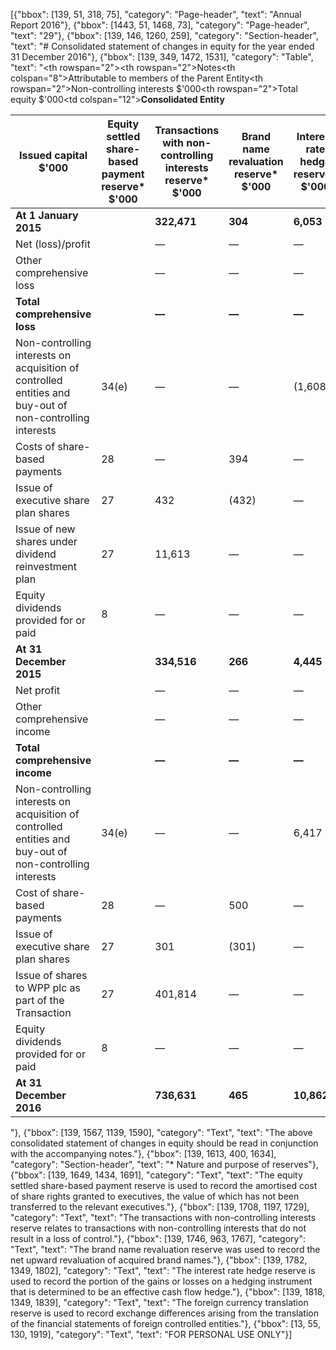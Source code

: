 [{"bbox": [139, 51, 318, 75], "category": "Page-header", "text": "Annual Report 2016"}, {"bbox": [1443, 51, 1468, 73], "category": "Page-header", "text": "29"}, {"bbox": [139, 146, 1260, 259], "category": "Section-header", "text": "# Consolidated statement of changes in equity for the year ended 31 December 2016"}, {"bbox": [139, 349, 1472, 1531], "category": "Table", "text": "<table><thead><tr><th rowspan=\"2\"></th><th rowspan=\"2\">Notes</th><th colspan=\"8\">Attributable to members of the Parent Entity</th><th rowspan=\"2\">Non-controlling interests $'000</th><th rowspan=\"2\">Total equity $'000</th></tr><tr><th>Issued capital $'000</th><th>Equity settled share-based payment reserve* $'000</th><th>Transactions with non-controlling interests reserve* $'000</th><th>Brand name revaluation reserve* $'000</th><th>Interest rate hedge reserve* $'000</th><th>Foreign currency translation reserve* $'000</th><th>Retained earnings $'000</th><th>Total $'000</th></tr></thead><tbody><tr><td colspan=\"12\"><strong>Consolidated Entity</strong></td></tr><tr><td><strong>At 1 January 2015</strong></td><td></td><td><strong>322,471</strong></td><td><strong>304</strong></td><td><strong>6,053</strong></td><td><strong>16,275</strong></td><td><strong>(920)</strong></td><td><strong>9,649</strong></td><td><strong>116,798</strong></td><td><strong>470,630</strong></td><td><strong>55,071</strong></td><td><strong>525,701</strong></td></tr><tr><td>Net (loss)/profit</td><td></td><td>—</td><td>—</td><td>—</td><td>—</td><td>—</td><td>—</td><td>(52,597)</td><td>(52,597)</td><td>8,269</td><td>(44,328)</td></tr><tr><td>Other comprehensive loss</td><td></td><td>—</td><td>—</td><td>—</td><td>—</td><td>219</td><td>(630)</td><td>—</td><td>(411)</td><td>(300)</td><td>(711)</td></tr><tr><td><strong>Total comprehensive loss</strong></td><td></td><td><strong>—</strong></td><td><strong>—</strong></td><td><strong>—</strong></td><td><strong>—</strong></td><td><strong>219</strong></td><td><strong>(630)</strong></td><td><strong>(52,597)</strong></td><td><strong>(53,008)</strong></td><td><strong>7,969</strong></td><td><strong>(45,039)</strong></td></tr><tr><td>Non-controlling interests on acquisition of controlled entities and buy-out of non-controlling interests</td><td>34(e)</td><td>—</td><td>—</td><td>(1,608)</td><td>—</td><td>—</td><td>—</td><td>—</td><td>(1,608)</td><td>1,232</td><td>(376)</td></tr><tr><td>Costs of share-based payments</td><td>28</td><td>—</td><td>394</td><td>—</td><td>—</td><td>—</td><td>—</td><td>—</td><td>394</td><td>—</td><td>394</td></tr><tr><td>Issue of executive share plan shares</td><td>27</td><td>432</td><td>(432)</td><td>—</td><td>—</td><td>—</td><td>—</td><td>—</td><td>—</td><td>—</td><td>—</td></tr><tr><td>Issue of new shares under dividend reinvestment plan</td><td>27</td><td>11,613</td><td>—</td><td>—</td><td>—</td><td>—</td><td>—</td><td>—</td><td>11,613</td><td>—</td><td>11,613</td></tr><tr><td>Equity dividends provided for or paid</td><td>8</td><td>—</td><td>—</td><td>—</td><td>—</td><td>—</td><td>—</td><td>(23,223)</td><td>(23,223)</td><td>(14,361)</td><td>(37,584)</td></tr><tr><td><strong>At 31 December 2015</strong></td><td></td><td><strong>334,516</strong></td><td><strong>266</strong></td><td><strong>4,445</strong></td><td><strong>16,275</strong></td><td><strong>(701)</strong></td><td><strong>9,019</strong></td><td><strong>40,978</strong></td><td><strong>404,798</strong></td><td><strong>49,911</strong></td><td><strong>454,709</strong></td></tr><tr><td>Net profit</td><td></td><td>—</td><td>—</td><td>—</td><td>—</td><td>—</td><td>—</td><td>55,052</td><td>55,052</td><td>7,843</td><td>62,895</td></tr><tr><td>Other comprehensive income</td><td></td><td>—</td><td>—</td><td>—</td><td>—</td><td>358</td><td>(226)</td><td>—</td><td>132</td><td>370</td><td>502</td></tr><tr><td><strong>Total comprehensive income</strong></td><td></td><td><strong>—</strong></td><td><strong>—</strong></td><td><strong>—</strong></td><td><strong>—</strong></td><td><strong>358</strong></td><td><strong>(226)</strong></td><td><strong>55,052</strong></td><td><strong>55,184</strong></td><td><strong>8,213</strong></td><td><strong>63,397</strong></td></tr><tr><td>Non-controlling interests on acquisition of controlled entities and buy-out of non-controlling interests</td><td>34(e)</td><td>—</td><td>—</td><td>6,417</td><td>—</td><td>—</td><td>—</td><td>—</td><td>6,417</td><td>(41,199)</td><td>(34,782)</td></tr><tr><td>Cost of share-based payments</td><td>28</td><td>—</td><td>500</td><td>—</td><td>—</td><td>—</td><td>—</td><td>—</td><td>500</td><td>—</td><td>500</td></tr><tr><td>Issue of executive share plan shares</td><td>27</td><td>301</td><td>(301)</td><td>—</td><td>—</td><td>—</td><td>—</td><td>—</td><td>—</td><td>—</td><td>—</td></tr><tr><td>Issue of shares to WPP plc as part of the Transaction</td><td>27</td><td>401,814</td><td>—</td><td>—</td><td>—</td><td>—</td><td>—</td><td>—</td><td>401,814</td><td>—</td><td>401,814</td></tr><tr><td>Equity dividends provided for or paid</td><td>8</td><td>—</td><td>—</td><td>—</td><td>—</td><td>—</td><td>—</td><td>(33,295)</td><td>(33,295)</td><td>(5,918)</td><td>(39,213)</td></tr><tr><td><strong>At 31 December 2016</strong></td><td></td><td><strong>736,631</strong></td><td><strong>465</strong></td><td><strong>10,862</strong></td><td><strong>16,275</strong></td><td><strong>(343)</strong></td><td><strong>8,793</strong></td><td><strong>62,735</strong></td><td><strong>835,418</strong></td><td><strong>11,007</strong></td><td><strong>846,425</strong></td></tr></tbody></table>"}, {"bbox": [139, 1567, 1139, 1590], "category": "Text", "text": "The above consolidated statement of changes in equity should be read in conjunction with the accompanying notes."}, {"bbox": [139, 1613, 400, 1634], "category": "Section-header", "text": "* Nature and purpose of reserves"}, {"bbox": [139, 1649, 1434, 1691], "category": "Text", "text": "The equity settled share-based payment reserve is used to record the amortised cost of share rights granted to executives, the value of which has not been transferred to the relevant executives."}, {"bbox": [139, 1708, 1197, 1729], "category": "Text", "text": "The transactions with non-controlling interests reserve relates to transactions with non-controlling interests that do not result in a loss of control."}, {"bbox": [139, 1746, 963, 1767], "category": "Text", "text": "The brand name revaluation reserve was used to record the net upward revaluation of acquired brand names."}, {"bbox": [139, 1782, 1349, 1802], "category": "Text", "text": "The interest rate hedge reserve is used to record the portion of the gains or losses on a hedging instrument that is determined to be an effective cash flow hedge."}, {"bbox": [139, 1818, 1349, 1839], "category": "Text", "text": "The foreign currency translation reserve is used to record exchange differences arising from the translation of the financial statements of foreign controlled entities."}, {"bbox": [13, 55, 130, 1919], "category": "Text", "text": "FOR PERSONAL USE ONLY"}]